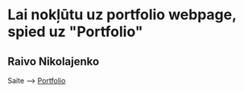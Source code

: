 # Lai nokļūtu uz portfolio webpage, spied uz "Portfolio"

## Raivo Nikolajenko

Saite --> [Portfolio](https://crixerlv.github.io/)
